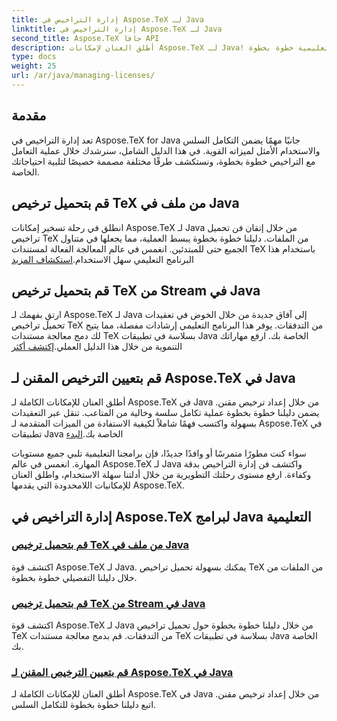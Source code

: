 ```yaml
---
title: إدارة التراخيص في Aspose.TeX لـ Java
linktitle: إدارة التراخيص في Aspose.TeX لـ Java
second_title: Aspose.TeX جافا API
description: أطلق العنان لإمكانات Aspose.TeX لـ Java! تعلم كيفية إدارة التراخيص دون عناء - قم بالتحميل من ملف، أو البث، أو إعداد ترخيص مقنن من خلال برامجنا التعليمية خطوة بخطوة.
type: docs
weight: 25
url: /ar/java/managing-licenses/
---
```


## مقدمة 

تعد إدارة التراخيص في Aspose.TeX for Java جانبًا مهمًا يضمن التكامل السلس والاستخدام الأمثل لميزاته القوية. في هذا الدليل الشامل، سنرشدك خلال عملية التعامل مع التراخيص خطوة بخطوة، ونستكشف طرقًا مختلفة مصممة خصيصًا لتلبية احتياجاتك الخاصة.

## قم بتحميل ترخيص TeX من ملف في Java

انطلق في رحلة تسخير إمكانات Aspose.TeX لـ Java من خلال إتقان فن تحميل تراخيص TeX من الملفات. دليلنا خطوة بخطوة يبسط العملية، مما يجعلها في متناول الجميع حتى للمبتدئين. انغمس في عالم المعالجة الفعالة لمستندات TeX باستخدام هذا البرنامج التعليمي سهل الاستخدام.[استكشاف المزيد](./load-license-from-file/)

## قم بتحميل ترخيص TeX من Stream في Java

 ارتقِ بفهمك لـ Aspose.TeX لـ Java إلى آفاق جديدة من خلال الخوض في تعقيدات تحميل تراخيص TeX من التدفقات. يوفر هذا البرنامج التعليمي إرشادات مفصلة، مما يتيح لك دمج معالجة مستندات TeX بسلاسة في تطبيقات Java الخاصة بك. ارفع مهاراتك التنموية من خلال هذا الدليل العملي.[إكتشف أكثر](./load-license-from-stream/)

## قم بتعيين الترخيص المقنن لـ Aspose.TeX في Java

أطلق العنان للإمكانات الكاملة لـ Aspose.TeX في Java من خلال إعداد ترخيص مقنن. يضمن دليلنا خطوة بخطوة عملية تكامل سلسة وخالية من المتاعب. تنقل عبر التعقيدات بسهولة واكتسب فهمًا شاملاً لكيفية الاستفادة من الميزات المتقدمة لـ Aspose.TeX في تطبيقات Java الخاصة بك.[البدء](./set-metered-license/)

سواء كنت مطورًا متمرسًا أو وافدًا جديدًا، فإن برامجنا التعليمية تلبي جميع مستويات المهارة. انغمس في عالم Aspose.TeX لـ Java واكتشف فن إدارة التراخيص بدقة وكفاءة. ارفع مستوى رحلتك التطويرية من خلال أدلتنا سهلة الاستخدام، واطلق العنان للإمكانيات اللامحدودة التي يقدمها Aspose.TeX.
## إدارة التراخيص في Aspose.TeX لبرامج Java التعليمية
### [قم بتحميل ترخيص TeX من ملف في Java](./load-license-from-file/)
اكتشف قوة Aspose.TeX لـ Java. يمكنك بسهولة تحميل تراخيص TeX من الملفات من خلال دليلنا التفصيلي خطوة بخطوة.
### [قم بتحميل ترخيص TeX من Stream في Java](./load-license-from-stream/)
اكتشف قوة Aspose.TeX لـ Java من خلال دليلنا خطوة بخطوة حول تحميل تراخيص TeX من التدفقات. قم بدمج معالجة مستندات TeX بسلاسة في تطبيقات Java الخاصة بك.
### [قم بتعيين الترخيص المقنن لـ Aspose.TeX في Java](./set-metered-license/)
أطلق العنان للإمكانات الكاملة لـ Aspose.TeX في Java من خلال إعداد ترخيص مقنن. اتبع دليلنا خطوة بخطوة للتكامل السلس.